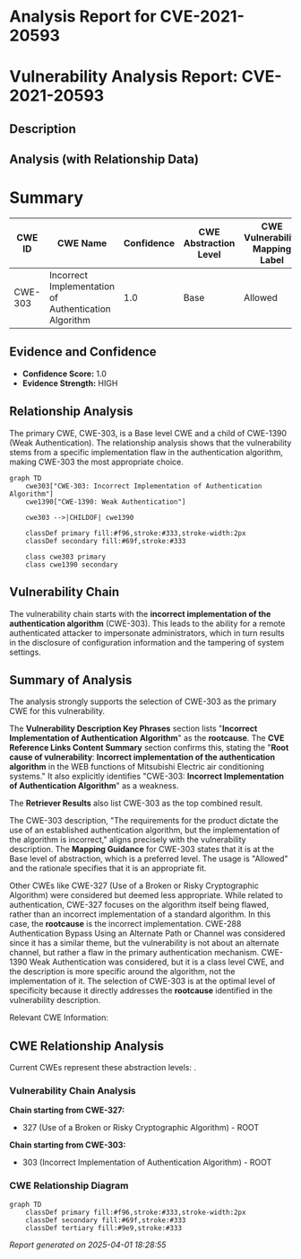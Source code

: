 # Analysis Report for CVE-2021-20593

# Vulnerability Analysis Report: CVE-2021-20593

## Description



## Analysis (with Relationship Data)

# Summary
| CWE ID | CWE Name | Confidence | CWE Abstraction Level | CWE Vulnerability Mapping Label | CWE-Vulnerability Mapping Notes |
|---|---|---|---|---|---|
| CWE-303 | Incorrect Implementation of Authentication Algorithm | 1.0 | Base | Allowed | Primary CWE |

## Evidence and Confidence

*   **Confidence Score:** 1.0
*   **Evidence Strength:** HIGH

## Relationship Analysis
The primary CWE, CWE-303, is a Base level CWE and a child of CWE-1390 (Weak Authentication). The relationship analysis shows that the vulnerability stems from a specific implementation flaw in the authentication algorithm, making CWE-303 the most appropriate choice.

```mermaid
graph TD
    cwe303["CWE-303: Incorrect Implementation of Authentication Algorithm"]
    cwe1390["CWE-1390: Weak Authentication"]
    
    cwe303 -->|CHILDOF| cwe1390
    
    classDef primary fill:#f96,stroke:#333,stroke-width:2px
    classDef secondary fill:#69f,stroke:#333
    
    class cwe303 primary
    class cwe1390 secondary
```

## Vulnerability Chain
The vulnerability chain starts with the **incorrect implementation of the authentication algorithm** (CWE-303). This leads to the ability for a remote authenticated attacker to impersonate administrators, which in turn results in the disclosure of configuration information and the tampering of system settings.

## Summary of Analysis
The analysis strongly supports the selection of CWE-303 as the primary CWE for this vulnerability.

The **Vulnerability Description Key Phrases** section lists "**Incorrect Implementation of Authentication Algorithm**" as the **rootcause**. The **CVE Reference Links Content Summary** section confirms this, stating the "**Root cause of vulnerability**: **Incorrect implementation of the authentication algorithm** in the WEB functions of Mitsubishi Electric air conditioning systems." It also explicitly identifies "CWE-303: **Incorrect Implementation of Authentication Algorithm**" as a weakness.

The **Retriever Results** also list CWE-303 as the top combined result.

The CWE-303 description, "The requirements for the product dictate the use of an established authentication algorithm, but the implementation of the algorithm is incorrect," aligns precisely with the vulnerability description. The **Mapping Guidance** for CWE-303 states that it is at the Base level of abstraction, which is a preferred level. The usage is "Allowed" and the rationale specifies that it is an appropriate fit.

Other CWEs like CWE-327 (Use of a Broken or Risky Cryptographic Algorithm) were considered but deemed less appropriate. While related to authentication, CWE-327 focuses on the algorithm itself being flawed, rather than an incorrect implementation of a standard algorithm. In this case, the **rootcause** is the incorrect implementation.
CWE-288 Authentication Bypass Using an Alternate Path or Channel was considered since it has a similar theme, but the vulnerability is not about an alternate channel, but rather a flaw in the primary authentication mechanism.
CWE-1390 Weak Authentication was considered, but it is a class level CWE, and the description is more specific around the algorithm, not the implementation of it.
The selection of CWE-303 is at the optimal level of specificity because it directly addresses the **rootcause** identified in the vulnerability description.

Relevant CWE Information:


## CWE Relationship Analysis

Current CWEs represent these abstraction levels: .


### Vulnerability Chain Analysis

**Chain starting from CWE-327:**
- 327 (Use of a Broken or Risky Cryptographic Algorithm) - ROOT


**Chain starting from CWE-303:**
- 303 (Incorrect Implementation of Authentication Algorithm) - ROOT



### CWE Relationship Diagram

```mermaid
graph TD
    classDef primary fill:#f96,stroke:#333,stroke-width:2px
    classDef secondary fill:#69f,stroke:#333
    classDef tertiary fill:#9e9,stroke:#333
```



*Report generated on 2025-04-01 18:28:55*
